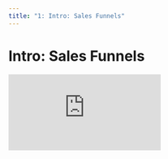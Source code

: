 ```yaml
---
title: "1: Intro: Sales Funnels"
---
```


# Intro: Sales Funnels

<div class='embed-container'><iframe src='https://player.vimeo.com/video/206232200' frameborder='0' webkitAllowFullScreen mozallowfullscreen allowFullScreen></iframe></div>